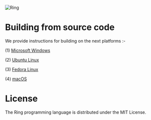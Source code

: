 ![Ring](https://raw.githubusercontent.com/ring-lang/ring/master/marketing/graphics/thering.jpg)
	
# Building from source code

We provide instructions for building on the next platforms :-

(1) [Microsoft Windows](README_Windows.md)

(2) [Ubuntu Linux](README_UbuntuLinux.md)

(3) [Fedora Linux](README_FedoraLinux.md)

(4) [macOS](README_macOS.md)

# License 

The Ring programming language is distributed under the MIT License.
